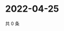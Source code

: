 # 2022-04-25

共 0 条

<!-- BEGIN WEIBO -->
<!-- 最后更新时间 Mon Apr 25 2022 06:12:33 GMT+0800 (China Standard Time) -->

<!-- END WEIBO -->
